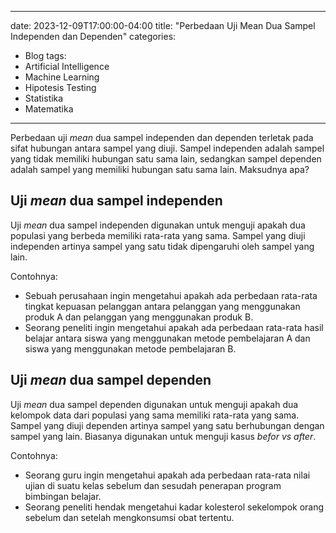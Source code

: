 ---
date: 2023-12-09T17:00:00-04:00
title: "Perbedaan Uji Mean Dua Sampel Independen dan Dependen"
categories:
  - Blog
tags:
  - Artificial Intelligence
  - Machine Learning
  - Hipotesis Testing
  - Statistika
  - Matematika
  ---

Perbedaan uji *mean* dua sampel independen dan dependen terletak pada
sifat hubungan antara sampel yang diuji. Sampel independen adalah sampel
yang tidak memiliki hubungan satu sama lain, sedangkan sampel dependen
adalah sampel yang memiliki hubungan satu sama lain. Maksudnya apa?

## Uji *mean* dua sampel independen

Uji *mean* dua sampel independen digunakan untuk menguji apakah dua
populasi yang berbeda memiliki rata-rata yang sama. Sampel yang diuji
independen artinya sampel yang satu tidak dipengaruhi oleh sampel yang
lain.

Contohnya:

- Sebuah perusahaan ingin mengetahui apakah ada perbedaan rata-rata
  tingkat kepuasan pelanggan antara pelanggan yang menggunakan produk A
  dan pelanggan yang menggunakan produk B.
- Seorang peneliti ingin mengetahui apakah ada perbedaan rata-rata hasil
  belajar antara siswa yang menggunakan metode pembelajaran A dan siswa
  yang menggunakan metode pembelajaran B.

## Uji *mean* dua sampel dependen

Uji *mean* dua sampel dependen digunakan untuk menguji apakah dua
kelompok data dari populasi yang sama memiliki rata-rata yang sama.
Sampel yang diuji dependen artinya sampel yang satu berhubungan dengan
sampel yang lain. Biasanya digunakan untuk menguji kasus *befor vs
after*.

Contohnya:

- Seorang guru ingin mengetahui apakah ada perbedaan rata-rata nilai
  ujian di suatu kelas sebelum dan sesudah penerapan program bimbingan
  belajar.
- Seorang peneliti hendak mengetahui kadar kolesterol sekelompok orang
  sebelum dan setelah mengkonsumsi obat tertentu.
